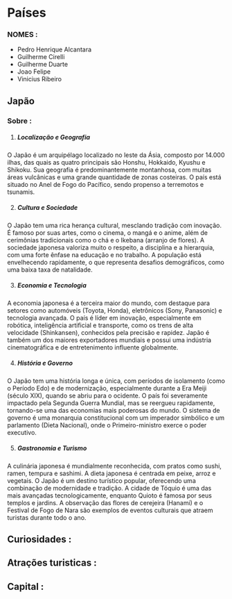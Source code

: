 # Países

### NOMES :
* Pedro Henrique Alcantara
* Guilherme Cirelli
* Guilherme Duarte
* Joao Felipe
* Vinicius Ribeiro

## Japão

### Sobre :

1. ##### Localização e Geografia
O Japão é um arquipélago localizado no leste da Ásia, composto por 14.000 ilhas, das quais as quatro principais são Honshu, Hokkaido, Kyushu e Shikoku.
Sua geografia é predominantemente montanhosa, com muitas áreas vulcânicas e uma grande quantidade de zonas costeiras.
O país está situado no Anel de Fogo do Pacífico, sendo propenso a terremotos e tsunamis.

2. ##### Cultura e Sociedade
O Japão tem uma rica herança cultural, mesclando tradição com inovação. É famoso por suas artes, como o cinema, o mangá e o anime, além de cerimônias tradicionais como o chá e o Ikebana (arranjo de flores).
A sociedade japonesa valoriza muito o respeito, a disciplina e a hierarquia, com uma forte ênfase na educação e no trabalho.
A população está envelhecendo rapidamente, o que representa desafios demográficos, como uma baixa taxa de natalidade.

3. ##### Economia e Tecnologia
A economia japonesa é a terceira maior do mundo, com destaque para setores como automóveis (Toyota, Honda), eletrônicos (Sony, Panasonic) e tecnologia avançada.
O país é líder em inovação, especialmente em robótica, inteligência artificial e transporte, como os trens de alta velocidade (Shinkansen), conhecidos pela precisão e rapidez.
Japão é também um dos maiores exportadores mundiais e possui uma indústria cinematográfica e de entretenimento influente globalmente.

4. ##### História e Governo
O Japão tem uma história longa e única, com períodos de isolamento (como o Período Edo) e de modernização, especialmente durante a Era Meiji (século XIX), quando se abriu para o ocidente.
O país foi severamente impactado pela Segunda Guerra Mundial, mas se reergueu rapidamente, tornando-se uma das economias mais poderosas do mundo.
O sistema de governo é uma monarquia constitucional com um imperador simbólico e um parlamento (Dieta Nacional), onde o Primeiro-ministro exerce o poder executivo.

5. ##### Gastronomia e Turismo
A culinária japonesa é mundialmente reconhecida, com pratos como sushi, ramen, tempura e sashimi. A dieta japonesa é centrada em peixe, arroz e vegetais.
O Japão é um destino turístico popular, oferecendo uma combinação de modernidade e tradição. A cidade de Tóquio é uma das mais avançadas tecnologicamente, enquanto Quioto é famosa por seus templos e jardins.
A observação das flores de cerejeira (Hanami) e o Festival de Fogo de Nara são exemplos de eventos culturais que atraem turistas durante todo o ano.


## Curiosidades : 
## Atrações turisticas :
## 
## Capital :